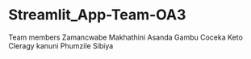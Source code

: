 # Streamlit_App-Team-OA3
Team members 
Zamancwabe Makhathini
Asanda Gambu
Coceka Keto
Cleragy kanuni 
Phumzile Sibiya 